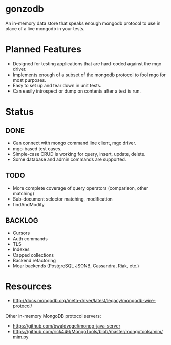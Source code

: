 gonzodb
=======
An in-memory data store that speaks enough mongodb protocol to use in place of a live mongodb in your tests.

Planned Features
================
* Designed for testing applications that are hard-coded against the mgo driver.
* Implements enough of a subset of the mongodb protocol to fool mgo for most purposes.
* Easy to set up and tear down in unit tests.
* Can easily introspect or dump on contents after a test is run.

Status
======

DONE
----
* Can connect with mongo command line client, mgo driver.
* mgo-based test cases.
* Simple-case CRUD is working for query, insert, update, delete.
* Some database and admin commands are supported.

TODO
----
* More complete coverage of query operators (comparison, other matching)
* Sub-document selector matching, modification
* findAndModify

BACKLOG
-------
* Cursors
* Auth commands
* TLS
* Indexes
* Capped collections
* Backend refactoring
* Moar backends (PostgreSQL JSONB, Cassandra, Riak, etc.)

Resources
=========
* http://docs.mongodb.org/meta-driver/latest/legacy/mongodb-wire-protocol/

Other in-memory MongoDB protocol servers:
* https://github.com/bwaldvogel/mongo-java-server
* https://github.com/rick446/MongoTools/blob/master/mongotools/mim/mim.py
